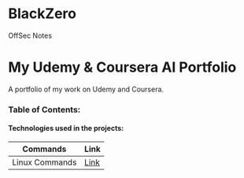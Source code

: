 # BlackZero
OffSec Notes

# My Udemy & Coursera AI Portfolio
A portfolio of my work on Udemy and Coursera.

### Table of Contents:

#### Technologies used in the projects:

| Commands | Link |
| ------------- | ------------- |
| Linux Commands | [Link](https://github.com/KielDeMarco/BlackZero/blob/main/Linux/linux_commands) |
